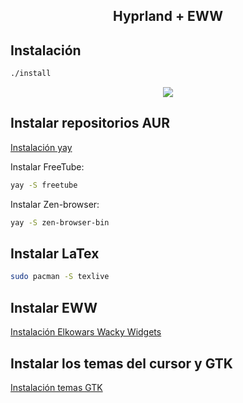<h2 align="center"> Hyprland + EWW </h2>


## Instalación 
```sh
./install
```

<p align="center">
  <img src="suport_readme/eww.gif">
</p>


## Instalar repositorios AUR

[Instalación yay](https://itsfoss.com/install-yay-arch-linux/)

Instalar FreeTube:
```sh
yay -S freetube
```
Instalar Zen-browser:
```sh
yay -S zen-browser-bin
```

## Instalar LaTex
```sh
sudo pacman -S texlive
```

## Instalar EWW
[Instalación Elkowars Wacky Widgets](https://elkowar.github.io/eww/)


## Instalar los temas del cursor y GTK
[Instalación temas GTK](https://github.com/Angell6991/Dotfiles_Angell/tree/master/Themes)


